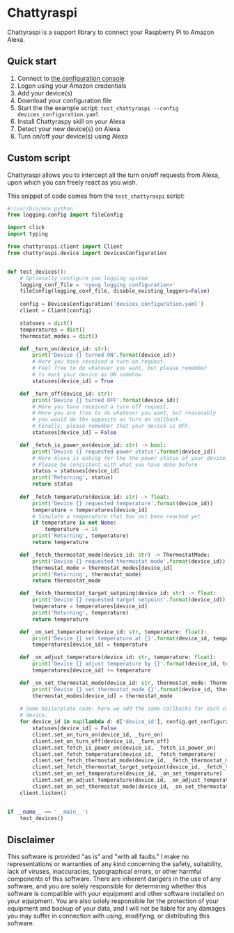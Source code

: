 # Chattyraspi
Chattyraspi is a support library to connect your Raspberry Pi to Amazon Alexa.

Quick start
-----
1. Connect to [the configuration console][1]
2. Logon using your Amazon credentials
3. Add your device(s)
4. Download your configuration file
5. Start the the example script:
   `test_chattyraspi --config devices_configuration.yaml`
6. Install Chattyraspy skill on your Alexa
7. Detect your new device(s) on Alexa
8. Turn on/off your device(s) using Alexa

Custom script
-------------
Chattyraspi allows you to intercept all the turn on/off requests from Alexa, 
upon which you can freely react as you wish.

This snippet of code comes from the `test_chattyraspi` script:

```python
#!/usr/bin/env python
from logging.config import fileConfig

import click
import typing

from chattyraspi.client import Client
from chattyraspi.device import DevicesConfiguration


def test_devices():
    # Optionally configure you logging system
    logging_conf_file = '<youg logging configuration>'
    fileConfig(logging_conf_file, disable_existing_loggers=False)
    
    config = DevicesConfiguration('devices_configuration.yaml')
    client = Client(config)

    statuses = dict()
    temperatures = dict()
    thermostat_modes = dict()

    def _turn_on(device_id: str):
        print('Device {} turned ON'.format(device_id))
        # Here you have received a turn on request.
        # Feel free to do whatever you want, but please remember
        # to mark your device as ON somehow
        statuses[device_id] = True

    def _turn_off(device_id: str):
        print('Device {} turned OFF'.format(device_id))
        # Here you have received a turn off request.
        # Here you are free to do whatever you want, but reasonably
        # you would do the opposite as turn on callback.
        # Finally, please remember that your device is OFF.
        statuses[device_id] = False

    def _fetch_is_power_on(device_id: str) -> bool:
        print('Device {} requested power status'.format(device_id))
        # Here Alexa is asking for the the power status of your device.
        # Please be consistent with what you have done before
        status = statuses[device_id]
        print('Returning', status)
        return status
    
    def _fetch_temperature(device_id: str) -> float:
        print('Device {} requested temperature'.format(device_id))
        temperature = temperatures[device_id]
        # Simulate a temperature that has not been reached yet
        if temperature is not None:
            temperature -= 10
        print('Returning', temperature)
        return temperature

    def _fetch_thermostat_mode(device_id: str) -> ThermostatMode:
        print('Device {} requested thermostat mode'.format(device_id))
        thermostat_mode = thermostat_modes[device_id]
        print('Returning', thermostat_mode)
        return thermostat_mode

    def _fetch_thermostat_target_setpoing(device_id: str) -> float:
        print('Device {} requested target setpoint'.format(device_id))
        temperature = temperatures[device_id]
        print('Returning', temperature)
        return temperature

    def _on_set_temperature(device_id: str, temperature: float):
        print('Device {} set temperature at {}'.format(device_id, temperature))
        temperatures[device_id] = temperature

    def _on_adjust_temperature(device_id: str, temperature: float):
        print('Device {} adjust temperature by {}'.format(device_id, temperature))
        temperatures[device_id] += temperature

    def _on_set_thermostat_mode(device_id: str, thermostat_mode: ThermostatMode):
        print('Device {} set thermostat_mode {}'.format(device_id, thermostat_mode))
        thermostat_modes[device_id] = thermostat_mode
    
    # Some boilerplate code: here we add the same callbacks for each configured
    # device.
    for device_id in map(lambda d: d['device_id'], config.get_configuration()['Devices']):
        statuses[device_id] = False
        client.set_on_turn_on(device_id, _turn_on)
        client.set_on_turn_off(device_id, _turn_off)
        client.set_fetch_is_power_on(device_id, _fetch_is_power_on)
        client.set_fetch_temperature(device_id, _fetch_temperature)
        client.set_fetch_thermostat_mode(device_id, _fetch_thermostat_mode)
        client.set_fetch_thermostat_target_setpoint(device_id, _fetch_thermostat_target_setpoing)
        client.set_on_set_temperature(device_id, _on_set_temperature)
        client.set_on_adjust_temperature(device_id, _on_adjust_temperature)
        client.set_on_set_thermostat_mode(device_id, _on_set_thermostat_mode)
    client.listen()


if __name__ == '__main__':
    test_devices()

```
 
Disclaimer
----------
This software is provided "as is" and "with all faults." 
I make no representations or warranties of any kind concerning the safety, 
suitability, lack of viruses, inaccuracies, typographical errors, 
or other harmful components of this software. 
There are inherent dangers in the use of any software, and you are 
solely responsible for determining whether this software is compatible 
with your equipment and other software installed on your equipment. 
You are also solely responsible for the protection of your equipment 
and backup of your data, and I will not be liable for any damages 
you may suffer in connection with using, modifying, or distributing 
this software.

[1]: https://raspberry.alexa.mirko.io/login